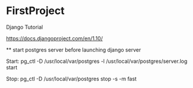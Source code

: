 # FirstProject
Django Tutorial

https://docs.djangoproject.com/en/1.10/

** start postgres server before launching django server

Start: pg_ctl -D /usr/local/var/postgres -l /usr/local/var/postgres/server.log start

Stop: pg_ctl -D /usr/local/var/postgres stop -s -m fast
